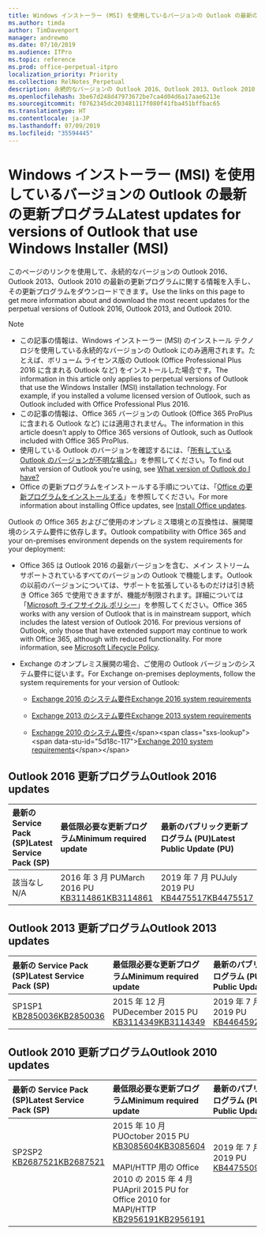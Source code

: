 ```yaml
---
title: Windows インストーラー (MSI) を使用しているバージョンの Outlook の最新の更新プログラム
ms.author: timda
author: TimDavenport
manager: andrewmo
ms.date: 07/10/2019
ms.audience: ITPro
ms.topic: reference
ms.prod: office-perpetual-itpro
localization_priority: Priority
ms.collection: RelNotes_Perpetual
description: 永続的なバージョンの Outlook 2016、Outlook 2013、Outlook 2010 の最新の更新プログラムに関する情報へのリンクを IT 技術者に提供します
ms.openlocfilehash: 3be67d248d47973672be7ca4d04d6a17aae6213e
ms.sourcegitcommit: f0762345dc203481117f080f41fba451bffbac65
ms.translationtype: HT
ms.contentlocale: ja-JP
ms.lasthandoff: 07/09/2019
ms.locfileid: "35594445"
---
```

# <a name="latest-updates-for-versions-of-outlook-that-use-windows-installer-msi"></a><span data-ttu-id="5d18c-103">Windows インストーラー (MSI) を使用しているバージョンの Outlook の最新の更新プログラム</span><span class="sxs-lookup"><span data-stu-id="5d18c-103">Latest updates for versions of Outlook that use Windows Installer (MSI)</span></span>

<span data-ttu-id="5d18c-104">このページのリンクを使用して、永続的なバージョンの Outlook 2016、Outlook 2013、Outlook 2010 の最新の更新プログラムに関する情報を入手し、その更新プログラムをダウンロードできます。</span><span class="sxs-lookup"><span data-stu-id="5d18c-104">Use the links on this page to get more information about and download the most recent updates for the perpetual versions of Outlook 2016, Outlook 2013, and Outlook 2010.</span></span>
  
> [!NOTE]
> - <span data-ttu-id="5d18c-p101">この記事の情報は、Windows インストーラー (MSI) のインストール テクノロジを使用している永続的なバージョンの Outlook にのみ適用されます。たとえば、ボリューム ライセンス版の Outlook (Office Professional Plus 2016 に含まれる Outlook など) をインストールした場合です。</span><span class="sxs-lookup"><span data-stu-id="5d18c-p101">The information in this article only applies to perpetual versions of Outlook that use the Windows Installer (MSI) installation technology. For example, if you installed a volume licensed version of Outlook, such as Outlook included with Office Professional Plus 2016.</span></span>
> - <span data-ttu-id="5d18c-107">この記事の情報は、Office 365 バージョンの Outlook (Office 365 ProPlus に含まれる Outlook など) には適用されません。</span><span class="sxs-lookup"><span data-stu-id="5d18c-107">The information in this article doesn't apply to Office 365 versions of Outlook, such as Outlook included with Office 365 ProPlus.</span></span>
> - <span data-ttu-id="5d18c-108">使用している Outlook のバージョンを確認するには、「[所有している Outlook のバージョンが不明な場合。](https://support.office.com/article/b3a9568c-edb5-42b9-9825-d48d82b2257c)」を参照してください。</span><span class="sxs-lookup"><span data-stu-id="5d18c-108">To find out what version of Outlook you're using, see [What version of Outlook do I have?](https://support.office.com/article/b3a9568c-edb5-42b9-9825-d48d82b2257c)</span></span>
> - <span data-ttu-id="5d18c-109">Office の更新プログラムをインストールする手順については、「[Office の更新プログラムをインストールする](https://support.office.com/article/2ab296f3-7f03-43a2-8e50-46de917611c5)」を参照してください。</span><span class="sxs-lookup"><span data-stu-id="5d18c-109">For more information about installing Office updates, see [Install Office updates](https://support.office.com/article/2ab296f3-7f03-43a2-8e50-46de917611c5).</span></span> 
  
<span data-ttu-id="5d18c-110">Outlook の Office 365 およびご使用のオンプレミス環境との互換性は、展開環境のシステム要件に依存します。</span><span class="sxs-lookup"><span data-stu-id="5d18c-110">Outlook compatibility with Office 365 and your on-premises environment depends on the system requirements for your deployment:</span></span>
  
- <span data-ttu-id="5d18c-p102">Office 365 は Outlook 2016 の最新バージョンを含む、メイン ストリーム サポートされているすべてのバージョンの Outlook で機能します。Outlook の以前のバージョンについては、サポートを拡張しているものだけは引き続き Office 365 で使用できますが、機能が制限されます。詳細については「[Microsoft ライフサイクル ポリシー](https://support.microsoft.com/lifecycle)」を参照してください。</span><span class="sxs-lookup"><span data-stu-id="5d18c-p102">Office 365 works with any version of Outlook that is in mainstream support, which includes the latest version of Outlook 2016. For previous versions of Outlook, only those that have extended support may continue to work with Office 365, although with reduced functionality. For more information, see [Microsoft Lifecycle Policy](https://support.microsoft.com/lifecycle).</span></span>
    
- <span data-ttu-id="5d18c-114">Exchange のオンプレミス展開の場合、ご使用の Outlook バージョンのシステム要件に従います。</span><span class="sxs-lookup"><span data-stu-id="5d18c-114">For Exchange on-premises deployments, follow the system requirements for your version of Outlook:</span></span>
    
  - [<span data-ttu-id="5d18c-115">Exchange 2016 のシステム要件</span><span class="sxs-lookup"><span data-stu-id="5d18c-115">Exchange 2016 system requirements</span></span>](https://docs.microsoft.com/Exchange/plan-and-deploy/system-requirements)
    
  - [<span data-ttu-id="5d18c-116">Exchange 2013 のシステム要件</span><span class="sxs-lookup"><span data-stu-id="5d18c-116">Exchange 2013 system requirements</span></span>](https://docs.microsoft.com/exchange/exchange-2013-system-requirements-exchange-2013-help)
    
  - <span data-ttu-id="5d18c-117">[Exchange 2010 のシステム要件](https://docs.microsoft.com/previous-versions/office/exchange-server-2010/aa996719(v=exchg.141))</span><span class="sxs-lookup"><span data-stu-id="5d18c-117">[Exchange 2010 system requirements](https://docs.microsoft.com/previous-versions/office/exchange-server-2010/aa996719(v=exchg.141))</span></span>

   
## <a name="outlook-2016-updates"></a><span data-ttu-id="5d18c-118">Outlook 2016 更新プログラム</span><span class="sxs-lookup"><span data-stu-id="5d18c-118">Outlook 2016 updates</span></span>

|<span data-ttu-id="5d18c-119">**最新の Service Pack (SP)**</span><span class="sxs-lookup"><span data-stu-id="5d18c-119">**Latest Service Pack (SP)**</span></span>|<span data-ttu-id="5d18c-120">**最低限必要な更新プログラム**</span><span class="sxs-lookup"><span data-stu-id="5d18c-120">**Minimum required update**</span></span>|<span data-ttu-id="5d18c-121">**最新のパブリック更新プログラム (PU)**</span><span class="sxs-lookup"><span data-stu-id="5d18c-121">**Latest Public Update (PU)**</span></span>|
|:-----|:-----|:-----|
|<span data-ttu-id="5d18c-122">該当なし</span><span class="sxs-lookup"><span data-stu-id="5d18c-122">N/A</span></span>  <br/> |<span data-ttu-id="5d18c-123">2016 年 3 月 PU</span><span class="sxs-lookup"><span data-stu-id="5d18c-123">March 2016 PU</span></span> <br/>[<span data-ttu-id="5d18c-124">KB3114861</span><span class="sxs-lookup"><span data-stu-id="5d18c-124">KB3114861</span></span>](https://support.microsoft.com/help/3114861) <br/> |<span data-ttu-id="5d18c-125">2019 年 7 月 PU</span><span class="sxs-lookup"><span data-stu-id="5d18c-125">July 2019 PU</span></span> <br/>[<span data-ttu-id="5d18c-126">KB4475517</span><span class="sxs-lookup"><span data-stu-id="5d18c-126">KB4475517</span></span>](https://support.microsoft.com/help/4475517) 

## <a name="outlook-2013-updates"></a><span data-ttu-id="5d18c-127">Outlook 2013 更新プログラム</span><span class="sxs-lookup"><span data-stu-id="5d18c-127">Outlook 2013 updates</span></span>

|<span data-ttu-id="5d18c-128">**最新の Service Pack (SP)**</span><span class="sxs-lookup"><span data-stu-id="5d18c-128">**Latest Service Pack (SP)**</span></span>|<span data-ttu-id="5d18c-129">**最低限必要な更新プログラム**</span><span class="sxs-lookup"><span data-stu-id="5d18c-129">**Minimum required update**</span></span>|<span data-ttu-id="5d18c-130">**最新のパブリック更新プログラム (PU)**</span><span class="sxs-lookup"><span data-stu-id="5d18c-130">**Latest Public Update (PU)**</span></span>|
|:-----|:-----|:-----|
|<span data-ttu-id="5d18c-131">SP1</span><span class="sxs-lookup"><span data-stu-id="5d18c-131">SP1</span></span>  <br/>[<span data-ttu-id="5d18c-132">KB2850036</span><span class="sxs-lookup"><span data-stu-id="5d18c-132">KB2850036</span></span>](https://go.microsoft.com/fwlink/p/?LinkId=512538) <br/> |<span data-ttu-id="5d18c-133">2015 年 12 月 PU</span><span class="sxs-lookup"><span data-stu-id="5d18c-133">December 2015 PU</span></span> <br/>[<span data-ttu-id="5d18c-134">KB3114349</span><span class="sxs-lookup"><span data-stu-id="5d18c-134">KB3114349</span></span>](https://support.microsoft.com/kb/3114349) <br/> |<span data-ttu-id="5d18c-135">2019 年 7 月 PU</span><span class="sxs-lookup"><span data-stu-id="5d18c-135">July 2019 PU</span></span> <br/>[<span data-ttu-id="5d18c-136">KB4464592</span><span class="sxs-lookup"><span data-stu-id="5d18c-136">KB4464592</span></span>](https://support.microsoft.com/help/4464592)  |
   
## <a name="outlook-2010-updates"></a><span data-ttu-id="5d18c-137">Outlook 2010 更新プログラム</span><span class="sxs-lookup"><span data-stu-id="5d18c-137">Outlook 2010 updates</span></span>

|<span data-ttu-id="5d18c-138">**最新の Service Pack (SP)**</span><span class="sxs-lookup"><span data-stu-id="5d18c-138">**Latest Service Pack (SP)**</span></span>|<span data-ttu-id="5d18c-139">**最低限必要な更新プログラム**</span><span class="sxs-lookup"><span data-stu-id="5d18c-139">**Minimum required update**</span></span>|<span data-ttu-id="5d18c-140">**最新のパブリック更新プログラム (PU)**</span><span class="sxs-lookup"><span data-stu-id="5d18c-140">**Latest Public Update (PU)**</span></span>|
|:-----|:-----|:-----|
|<span data-ttu-id="5d18c-141">SP2</span><span class="sxs-lookup"><span data-stu-id="5d18c-141">SP2</span></span> <br/>[<span data-ttu-id="5d18c-142">KB2687521</span><span class="sxs-lookup"><span data-stu-id="5d18c-142">KB2687521</span></span>](https://go.microsoft.com/fwlink/p/?LinkId=512542) <br><br><br><br/> |<span data-ttu-id="5d18c-143">2015 年 10 月 PU</span><span class="sxs-lookup"><span data-stu-id="5d18c-143">October 2015 PU</span></span> <br/> [<span data-ttu-id="5d18c-144">KB3085604</span><span class="sxs-lookup"><span data-stu-id="5d18c-144">KB3085604</span></span>](https://support.microsoft.com/kb/3085604) <br/><br/>  <span data-ttu-id="5d18c-145">MAPI/HTTP 用の Office 2010 の 2015 年 4 月 PU</span><span class="sxs-lookup"><span data-stu-id="5d18c-145">April 2015 PU for Office 2010 for MAPI/HTTP</span></span> <br/> [<span data-ttu-id="5d18c-146">KB2956191</span><span class="sxs-lookup"><span data-stu-id="5d18c-146">KB2956191</span></span>](https://support.microsoft.com/ja-JP/help/2956191/april-14-2015-update-for-office-2010-kb2956191) <br/> |<span data-ttu-id="5d18c-147">2019 年 7 月 PU</span><span class="sxs-lookup"><span data-stu-id="5d18c-147">July 2019 PU</span></span> <br/>[<span data-ttu-id="5d18c-148">KB4475509</span><span class="sxs-lookup"><span data-stu-id="5d18c-148">KB4475509</span></span>](https://support.microsoft.com/help/4475509) <br><br><br><br/>|
   

